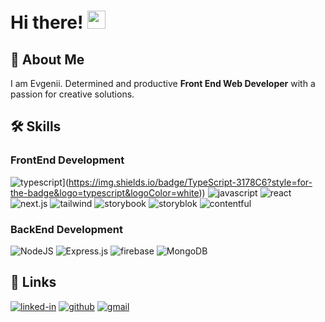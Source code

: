 # Hi there! <img src="https://media.giphy.com/media/hvRJCLFzcasrR4ia7z/giphy.gif" width="29px" height="29px">

## 🚀 About Me

I am Evgenii. Determined and productive  **Front End Web Developer** with a passion for creative solutions. 

## 🛠️ Skills

### FrontEnd Development
![typescript]([https://img.shields.io/badge/TypeScript-3178C6?style=for-the-badge&logo=typescript&logoColor=white)](https://img.shields.io/badge/TypeScript-3178C6?style=for-the-badge&logo=typescript&logoColor=white))
![javascript](https://img.shields.io/badge/JavaScript-323330?style=for-the-badge&logo=javascript&logoColor=F7DF1E)
![react](https://img.shields.io/badge/React-20232A?style=for-the-badge&logo=react&logoColor=61DAFB)
![next.js](https://img.shields.io/badge/Next.js-000000?style=for-the-badge&logo=next.js&logoColor=white)
![tailwind](https://img.shields.io/badge/Tailwind_CSS-38B2AC?style=for-the-badge&logo=tailwind-css&logoColor=white)
![storybook](https://img.shields.io/badge/Storybook-FF4785?style=for-the-badge&logo=storybook&logoColor=white)
![storyblok](https://img.shields.io/badge/Storyblok-001B48?style=for-the-badge&logo=storyblok&logoColor=white)
![contentful](https://img.shields.io/badge/Contentful-2478CC?style=for-the-badge&logo=contentful&logoColor=white)


### BackEnd Development

![NodeJS](https://img.shields.io/badge/node.js-6DA55F?style=for-the-badge&logo=node.js&logoColor=white)
![Express.js](https://img.shields.io/badge/express.js-%23404d59.svg?style=for-the-badge&logo=express&logoColor=%2361DAFB)
![firebase](https://img.shields.io/badge/Firebase-ffaa00?style=for-the-badge&logo=Firebase&logoColor=white)
![MongoDB](https://img.shields.io/badge/MongoDB-%234ea94b.svg?style=for-the-badge&logo=mongodb&logoColor=white)




## 🔗 Links

[![linked-in](https://img.shields.io/badge/Linked_In-0077B5?style=for-the-badge&logo=LinkedIn&logoColor=white)](https://www.linkedin.com/in/evgenii-stepanishin-a90ba717b/)
[![github](https://img.shields.io/badge/GitHub-000000?style=for-the-badge&logo=GitHub&logoColor=white)](https://github.com/Stepanishin)
[![gmail](https://img.shields.io/badge/Gmail-D14836?style=for-the-badge&logo=Gmail&logoColor=white)](mailto:evgenii.stepanishin@gmail.com)

